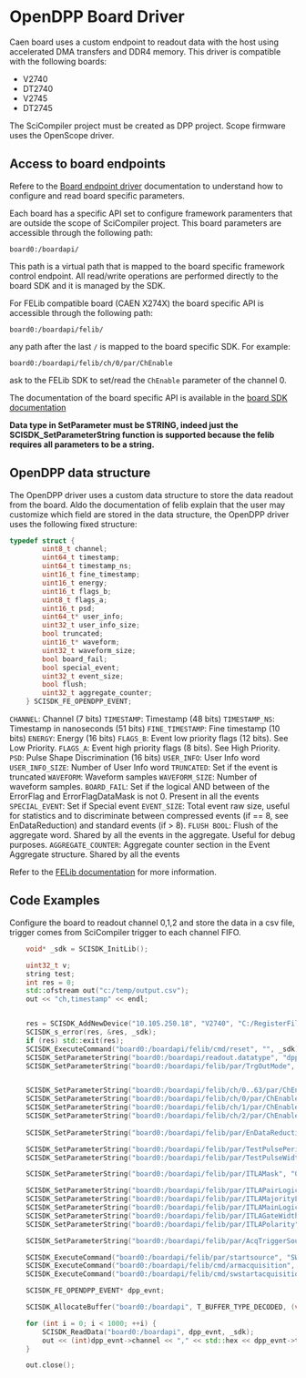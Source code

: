 # OpenDPP Board Driver

Caen board uses a custom endpoint to readout data with the host using accelerated DMA transfers and DDR4 memory. 
This driver is compatible with the following boards:
- V2740
- DT2740
- V2745
- DT2745

The SciCompiler project must be created as DPP project. Scope firmware uses the OpenScope driver.

## Access to board endpoints

Refere to the [Board endpoint driver](board_endpoint.md) documentation to understand how to configure and read board specific parameters.

Each board has a specific API set to configure framework paramenters that are outside the scope of SciCompiler project.
This board parameters are accessible through the following path:

`board0:/boardapi/`

This path is a virtual path that is mapped to the board specific framework control endpoint. All read/write operations are performed directly to the board SDK and it is managed by the SDK.

For FELib compatible board (CAEN X274X) the board specific API is accessible through the following path:

`board0:/boardapi/felib/`

any path after the last `/` is mapped to the board specific SDK. For example:

`board0:/boardapi/felib/ch/0/par/ChEnable`

ask to the FELib SDK to set/read the `ChEnable` parameter of the channel 0.

The documentation of the board specific API is available in the [board SDK documentation](https://www.caen.it/products/caen-felib-library/)


**Data type in SetParameter must be STRING, indeed just the SCISDK_SetParameterString function is supported because the felib requires all parameters to be a string.**

## OpenDPP data structure

The OpenDPP driver uses a custom data structure to store the data readout from the board. Aldo the documentation of felib explain that the user may customize which field are stored in the data structure, the OpenDPP driver uses the following fixed structure:

```c
typedef struct {
		uint8_t channel;
		uint64_t timestamp;
		uint64_t timestamp_ns;
		uint16_t fine_timestamp;
		uint16_t energy;
		uint16_t flags_b;
		uint8_t flags_a;
		uint16_t psd;
		uint64_t* user_info;
		uint32_t user_info_size;
		bool truncated;
		uint16_t* waveform;
		uint32_t waveform_size;
		bool board_fail;
		bool special_event;
		uint32_t event_size;
		bool flush;
		uint32_t aggregate_counter;
	} SCISDK_FE_OPENDPP_EVENT;
```

`CHANNEL`: Channel (7 bits)
`TIMESTAMP`: Timestamp (48 bits)
`TIMESTAMP_NS`: Timestamp in nanoseconds (51 bits)
`FINE_TIMESTAMP`: Fine timestamp (10 bits)
`ENERGY`: Energy (16 bits)
`FLAGS_B`: Event low priority flags (12 bits). See Low Priority.
`FLAGS_A`: Event high priority flags (8 bits). See High Priority.
`PSD`: Pulse Shape Discrimination (16 bits)
`USER_INFO`: User Info word
`USER_INFO_SIZE`: Number of User Info word
`TRUNCATED`: Set if the event is truncated
`WAVEFORM`:  Waveform samples
`WAVEFORM_SIZE`: Number of waveform samples.
`BOARD_FAIL`: Set if the logical AND between of the ErrorFlag and ErrorFlagDataMask is not 0. Present in all the events
`SPECIAL_EVENT`: Set if Special event
`EVENT_SIZE`: Total event raw size, useful for statistics and to discriminate between compressed events (if == 8, see EnDataReduction) and standard events (if > 8).
`FLUSH BOOL`: Flush of the aggregate word. Shared by all the events in the aggregate. Useful for debug purposes.
`AGGREGATE_COUNTER`: Aggregate counter section in the Event Aggregate structure. Shared by all the events

Refer to the [FELib documentation](https://www.caen.it/products/caen-felib-library/) for more information.

## Code Examples

Configure the board to readout channel 0,1,2 and store the data in a csv file, trigger comes from SciCompiler trigger to each channel FIFO.

```c++
	void* _sdk = SCISDK_InitLib();

    uint32_t v;
	string test;
	int res = 0;
	std::ofstream out("c:/temp/output.csv");
	out << "ch,timestamp" << endl;


	res = SCISDK_AddNewDevice("10.105.250.18", "V2740", "C:/RegisterFile.json", "board0", _sdk);
	SCISDK_s_error(res, &res, _sdk);
	if (res) std::exit(res);
	SCISDK_ExecuteCommand("board0:/boardapi/felib/cmd/reset", "", _sdk);
	SCISDK_SetParameterString("board0:/boardapi/readout.datatype", "dpp", _sdk);
    SCISDK_SetParameterString("board0:/boardapi/felib/par/TrgOutMode", "UserTrgout", _sdk);


	SCISDK_SetParameterString("board0:/boardapi/felib/ch/0..63/par/ChEnable", "false", _sdk);
	SCISDK_SetParameterString("board0:/boardapi/felib/ch/0/par/ChEnable", "true", _sdk);
	SCISDK_SetParameterString("board0:/boardapi/felib/ch/1/par/ChEnable", "true", _sdk);
	SCISDK_SetParameterString("board0:/boardapi/felib/ch/2/par/ChEnable", "true", _sdk);
	
    SCISDK_SetParameterString("board0:/boardapi/felib/par/EnDataReduction", "true", _sdk);

	SCISDK_SetParameterString("board0:/boardapi/felib/par/TestPulsePeriod", "100000", _sdk);
	SCISDK_SetParameterString("board0:/boardapi/felib/par/TestPulseWidth", "1000", _sdk);

	SCISDK_SetParameterString("board0:/boardapi/felib/par/ITLAMask", "0x1", _sdk);

	SCISDK_SetParameterString("board0:/boardapi/felib/par/ITLAPairLogic", "None", _sdk);
	SCISDK_SetParameterString("board0:/boardapi/felib/par/ITLAMajorityLev", "0", _sdk);
	SCISDK_SetParameterString("board0:/boardapi/felib/par/ITLAMainLogic", "OR", _sdk);
	SCISDK_SetParameterString("board0:/boardapi/felib/par/ITLAGateWidth", "800", _sdk);
	SCISDK_SetParameterString("board0:/boardapi/felib/par/ITLAPolarity", "Direct", _sdk);

	SCISDK_SetParameterString("board0:/boardapi/felib/par/AcqTriggerSource", "ITLA", _sdk);

	SCISDK_ExecuteCommand("board0:/boardapi/felib/par/startsource", "SWcmd", _sdk);
	SCISDK_ExecuteCommand("board0:/boardapi/felib/cmd/armacquisition", "", _sdk);
	SCISDK_ExecuteCommand("board0:/boardapi/felib/cmd/swstartacquisition", "", _sdk);

	SCISDK_FE_OPENDPP_EVENT* dpp_evnt;

	SCISDK_AllocateBuffer("board0:/boardapi", T_BUFFER_TYPE_DECODED, (void**)&dpp_evnt, _sdk);

	for (int i = 0; i < 1000; ++i) {
		SCISDK_ReadData("board0:/boardapi", dpp_evnt, _sdk);
		out << (int)dpp_evnt->channel << "," << std::hex << dpp_evnt->timestamp << endl;
	}

	out.close();
```

